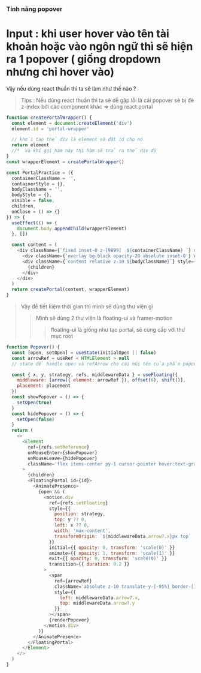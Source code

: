 ### Tính năng popover

# Input : khi user hover vào tên tài khoản hoặc vào ngôn ngữ thì sẽ hiện ra 1 popover ( giống dropdown nhưng chỉ hover vào)

Vậy nếu dùng react thuần thì ta sẽ làm như thế nào ?

> Tips : Nếu dùng react thuần thì ta sẽ dễ gặp lỗi là cái popover sẽ bị đè z-index bởi các component khác => dùng react.portal

```js - portal tạo modal
function createPortalWrapper() {
  const element = document.createElement('div')
  element.id = 'portal-wrapper'

  // khởi tạo thẻ div là element và đặt id cho nó
  return element
  //*  và khi gọi hàm này thì hàm sẽ trả ra thẻ div đó
}
const wrapperElement = createPortalWrapper()

const PortalPractice = ({
  containerClassName = '',
  containerStyle = {},
  bodyClassName = '',
  bodyStyle = {},
  visible = false,
  children,
  onClose = () => {}
}) => {
  useEffect(() => {
    document.body.appendChild(wrapperElement)
  }, [])

  const content = (
    <div className={`fixed inset-0 z-[9999]  ${containerClassName} `} style={containerStyle}>
      <div className={'overlay bg-black opacity-20 absolute inset-0'} onClick={onClose}></div>
      <div className={`content relative z-10 ${bodyClassName}`} style={bodyStyle}>
        {children}
      </div>
    </div>
  )
  return createPortal(content, wrapperElement)
}
```

> Vậy để tiết kiệm thời gian thì mình sẽ dùng thư viện gì
>
> > Mình sẽ dùng 2 thư viện là floating-ui và framer-motion
> >
> > > floating-ui là giống như tạo portal, sẽ cùng cấp với thư mục root

```js - floatingUI syntax
function Popover() {
  const [open, setOpen] = useState(initialOpen || false)
  const arrowRef = useRef < HTMLElement > null
  // state để handle open và refArrow cho cái mũi tên của phần popover

  const { x, y, strategy, refs, middlewareData } = useFloating({
    middleware: [arrow({ element: arrowRef }), offset(6), shift()],
    placement: placement
  })
  const showPopover = () => {
    setOpen(true)
  }
  const hidePopover = () => {
    setOpen(false)
  }
  return (
    <>
      <Element
        ref={refs.setReference}
        onMouseEnter={showPopover}
        onMouseLeave={hidePopover}
        className='flex items-center py-1 cursor-pointer hover:text-gray-300'
      >
        {children}
        <FloatingPortal id={id}>
          <AnimatePresence>
            {open && (
              <motion.div
                ref={refs.setFloating}
                style={{
                  position: strategy,
                  top: y ?? 0,
                  left: x ?? 0,
                  width: 'max-content',
                  transformOrigin: `${middlewareData.arrow?.x}px top`
                }}
                initial={{ opacity: 0, transform: 'scale(0)' }}
                animate={{ opacity: 1, transform: 'scale(1)' }}
                exit={{ opacity: 0, transform: 'scale(0)' }}
                transition={{ duration: 0.2 }}
              >
                <span
                  ref={arrowRef}
                  className='absolute z-10 translate-y-[-95%] border-[11px] border-x-transparent border-t-transparent border-b-white'
                  style={{
                    left: middlewareData.arrow?.x,
                    top: middlewareData.arrow?.y
                  }}
                ></span>
                {renderPopover}
              </motion.div>
            )}
          </AnimatePresence>
        </FloatingPortal>
      </Element>
    </>
  )
}
```
